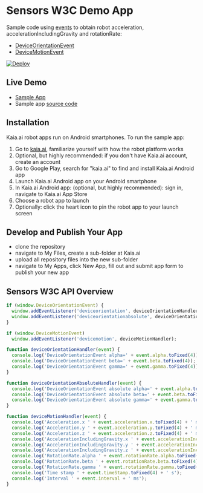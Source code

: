 # Sensors W3C Demo App
Sample code using [events](https://developers.google.com/web/fundamentals/native-hardware/device-orientation/) to obtain robot acceleration, accelerationIncludingGravity and rotationRate:
- [DeviceOrientationEvent](https://developer.mozilla.org/en-US/docs/Web/API/DeviceOrientationEvent)
- [DeviceMotionEvent](https://developer.mozilla.org/en-US/docs/Web/API/DeviceMotionEvent)

[![Deploy](https://kaia.ai/assets/images/deploy.png)](https://kaia.ai/deploy)

## Live Demo
- [Sample App](https://kaia.ai/view-app/5bd566a6d92adb62c5e9b3d0)
- Sample app [source code](https://github.com/kaiaai/tree/master/sensors-w3c)

## Installation
Kaia.ai robot apps run on Android smartphones. To run the sample app:
1. Go to [kaia.ai](https://kaia.ai/), familiarize yourself with how the robot platform works
2. Optional, but highly recommended: if you don't have Kaia.ai account, create an account
3. Go to Google Play, search for "kaia.ai" to find and install Kaia.ai Android app
4. Launch Kaia.ai Android app on your Android smartphone
5. In Kaia.ai Android app: (optional, but highly recommended): sign in, navigate to Kaia.ai App Store
6. Choose a robot app to launch
7. Optionally: click the heart icon to pin the robot app to your launch screen 

## Develop and Publish Your App
- clone the repository
- navigate to My Files, create a sub-folder at Kaia.ai
- upload all repository files into the new sub-folder
- navigate to My Apps, click New App, fill out and submit app form to publish your new app

## Sensors W3C API Overview
```js
if (window.DeviceOrientationEvent) {
  window.addEventListener('deviceorientation', deviceOrientationHandler, false);
  window.addEventListener('deviceorientationabsolute', deviceOrientationAbsoluteHandler, false);
}

if (window.DeviceMotionEvent)
  window.addEventListener('devicemotion', deviceMotionHandler);

function deviceOrientationHandler(event) {
  console.log('DeviceOrientationEvent alpha=' + event.alpha.toFixed(4));
  console.log('DeviceOrientationEvent beta=' + event.beta.toFixed(4));
  console.log('DeviceOrientationEvent gamma=' + event.gamma.toFixed(4));
}

function deviceOrientationAbsoluteHandler(event) {
  console.log('DeviceOrientationEvent absolute alpha=' + event.alpha.toFixed(4));
  console.log('DeviceOrientationEvent absolute beta=' + event.beta.toFixed(4));
  console.log('DeviceOrientationEvent absolute gamma=' + event.gamma.toFixed(4));
}

function deviceMotionHandler(event) {
  console.log('Acceleration.x ' + event.acceleration.x.toFixed(4) + ' m/s2');
  console.log('Acceleration.y ' + event.acceleration.y.toFixed(4) + ' m/s2');
  console.log('Acceleration.z ' + event.acceleration.z.toFixed(4) + ' m/s2');
  console.log('AccelerationIncludingGravity.x ' + event.accelerationIncludingGravity.x.toFixed(4) + ' m/s2');
  console.log('AccelerationIncludingGravity.y ' + event.accelerationIncludingGravity.y.toFixed(4) + ' m/s2');
  console.log('AccelerationIncludingGravity.z ' + event.accelerationIncludingGravity.z.toFixed(4) + ' m/s2');
  console.log('RotationRate.alpha ' + event.rotationRate.alpha.toFixed(4) + ' deg/s');
  console.log('RotationRate.beta ' + event.rotationRate.beta.toFixed(4) + ' deg/s');
  console.log('RotationRate.gamma ' + event.rotationRate.gamma.toFixed(4) + ' deg/s');
  console.log('Time stamp ' + event.timeStamp.toFixed(4) + ' s');
  console.log('Interval ' + event.interval + ' ms');
}
````
